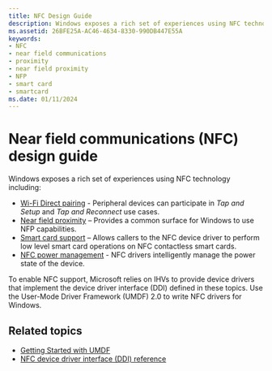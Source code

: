 ```yaml
---
title: NFC Design Guide
description: Windows exposes a rich set of experiences using NFC technology.
ms.assetid: 26BFE25A-AC46-4634-8330-990DB447E55A
keywords:
- NFC
- near field communications
- proximity
- near field proximity
- NFP
- smart card
- smartcard
ms.date: 01/11/2024
---
```


# Near field communications (NFC) design guide

Windows exposes a rich set of experiences using NFC technology including:

- [Wi-Fi Direct pairing](wi-fi-direct-paring-implementation.md) - Peripheral devices can participate in *Tap and Setup* and *Tap and Reconnect* use cases.
- [Near field proximity](nfp-design-guide.md) – Provides a common surface for Windows to use NFP capabilities.
- [Smart card support](design-guide-smart-card.md) – Allows callers to the NFC device driver to perform low level smart card operations on NFC contactless smart cards.
- [NFC power management](nfc-power-management.md) - NFC drivers intelligently manage the power state of the device.

To enable NFC support, Microsoft relies on IHVs to provide device drivers that implement the device driver interface (DDI) defined in these topics. Use the User-Mode Driver Framework (UMDF) 2.0 to write NFC drivers for Windows.

## Related topics

- [Getting Started with UMDF](../wdf/getting-started-with-umdf-version-2.md)
- [NFC device driver interface (DDI) reference](/windows-hardware/drivers/ddi/index)
